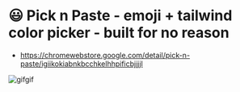 # 😃 Pick n Paste - emoji + tailwind color picker - built for no reason

- https://chromewebstore.google.com/detail/pick-n-paste/igiikokiabnkbcchkelhhpificbjjjjl

![gifgif](https://github.com/user-attachments/assets/d19185cb-4371-46fd-a6c1-91dfcdc59b2b)

